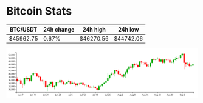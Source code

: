 # Bitcoin Stats

BTC/USDT|24h change|24h high|24h low|
|---|---|---|---|
|$45962.75|0.67%|$46270.56|$44742.06|

<img src="./chart.svg">
